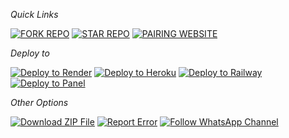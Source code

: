 

*Quick Links*

<a href="https://github.com/romanuzkenya/kijana-mdogo/fork" target="_blank"><img src="https://img.shields.io/badge/FORK%20REPO-blue?style=for-the-badge&logo=github" alt="FORK REPO"></a>
<a href="https://github.com/your-username/kijana-mdogo/stargazers" target="_blank"><img src="https://img.shields.io/badge/STAR%20REPO-blue?style=for-the-badge&logo=github" alt="STAR REPO"></a>
<a href="https://charlessessionid.onrender.com" target="_blank"><img src="https://img.shields.io/badge/PAIRING%20WEBSITE-green?style=for-the-badge" alt="PAIRING WEBSITE"></a>

*Deploy to*

<a href="https://render.com/deploy?repo=https://github.com/romanuzkenya/kijana-mdogo" target="_blank"><img src="https://img.shields.io/badge/DEPLOY%20TO%20RENDER-blue?style=for-the-badge&logo=render" alt="Deploy to Render"></a>
<a href="https://heroku.com/deploy?template=https://github.com/romanuzkenya/kijana-mdogo" target="_blank"><img src="https://img.shields.io/badge/DEPLOY%20TO%20HEROKU-purple?style=for-the-badge&logo=heroku" alt="Deploy to Heroku"></a>
<a href="https://railway.app/new/template?template=https://github.com/romanuzkenya/Starlight-AI" target="_blank"><img src="https://img.shields.io/badge/DEPLOY%20TO%20RAILWAY-pink?style=for-the-badge&logo=railway" alt="Deploy to Railway"></a>
<a href="https://panel.com/deploy?repo=https://github.com/romanuzkenya/kijana-mdogo" target="_blank"><img src="https://img.shields.io/badge/DEPLOY%20TO%20PANEL-green?style=for-the-badge" alt="Deploy to Panel"></a>

*Other Options*

<a href="https://github.com/romanuzkenya/kijana-mdogo/archive/refs/heads/main.zip" target="_blank"><img src="https://img.shields.io/badge/DOWNLOAD%20ZIP%20FILE-blue?style=for-the-badge&logo=github" alt="Download ZIP File"></a>
<a href="https://github.com/romanuzkenya/kijana-mdogo/issues" target="_blank"><img src="https://img.shields.io/badge/REPORT%20ERROR-red?style=for-the-badge&logo=github" alt="Report Error"></a>
<a href="https://whatsapp.com/channel/your-channel-link" target="_blank"><img src="https://img.shields.io/badge/FOLLOW%20WHATSAPP%20CHANNEL-green?style=for-the-badge&logo=whatsapp" alt="Follow WhatsApp Channel"></a>

